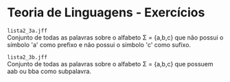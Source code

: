 # Teoria de Linguagens - Exercícios

`lista2_3a.jff`  
Conjunto de todas as palavras sobre o alfabeto Σ = {a,b,c} que não possui o símbolo 'a' como prefixo e não possui o símbolo 'c' como sufixo.

`lista2_3b.jff`  
Conjunto de todas as palavras sobre o alfabeto Σ = {a,b,c} que possuem aab ou bba como subpalavra.
